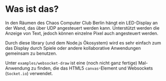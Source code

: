 # Was ist das?

In den Räumen des Chaos Computer Club Berlin hängt ein LED-Display an der Wand, das
über UDP angesteuert werden kann. Unterstützt werden die Anzeige von Text, jedoch
können einzelne Pixel auch angesteuert werden.

Durch diese library (und dem Node.js Ökosystem) wird es sehr einfach zum
das Display durch Spiele oder andere kollaborative Anwendungen gemeinsam zu
benutzen.

Unter `examples/websocket-draw` ist eine (noch nicht ganz fertige) Mal-Anwendung zu
finden, die das HTML5 `canvas`-Element und Websockets (`Socket.io`) verwendet.
